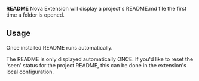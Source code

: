 **README** Nova Extension will display a project's README.md file the first time a folder is opened.

## Usage

Once installed README runs automatically. 

The README is only displayed automatically ONCE. If you'd like to reset the 'seen' status for the project README, this can be done in the extension's local configuration.